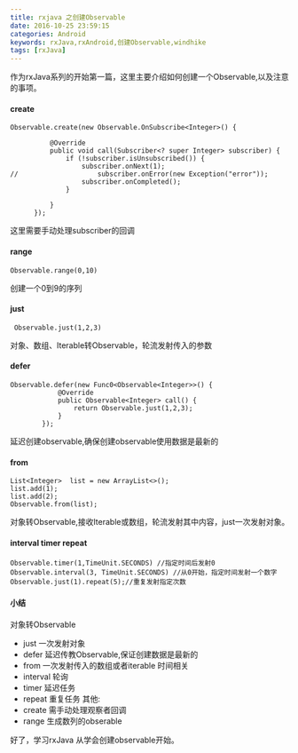 ```yaml
---
title: rxjava 之创建Observable
date: 2016-10-25 23:59:15
categories: Android
keywords: rxJava,rxAndroid,创建Observable,windhike
tags: [rxJava]
---
```

作为rxJava系列的开始第一篇，这里主要介绍如何创建一个Observable,以及注意的事项。
<!--more-->
#### create
```
Observable.create(new Observable.OnSubscribe<Integer>() {

          @Override
          public void call(Subscriber<? super Integer> subscriber) {
              if (!subscriber.isUnsubscribed()) {
                  subscriber.onNext(1);
//                    subscriber.onError(new Exception("error"));
                  subscriber.onCompleted();
              }

          }
      });
```
这里需要手动处理subscriber的回调

#### range
```
Observable.range(0,10)
```
创建一个0到9的序列
#### just
```
 Observable.just(1,2,3)
```
对象、数组、Iterable转Observable，轮流发射传入的参数
#### defer
```
Observable.defer(new Func0<Observable<Integer>>() {
            @Override
            public Observable<Integer> call() {
                return Observable.just(1,2,3);
            }
        });
```
延迟创建observable,确保创建observable使用数据是最新的
#### from
```
List<Integer>  list = new ArrayList<>();
list.add(1);
list.add(2);
Observable.from(list);
```
对象转Observable,接收Iterable或数组，轮流发射其中内容，just一次发射对象。

#### interval timer repeat
```
Observable.timer(1,TimeUnit.SECONDS) //指定时间后发射0
Observable.interval(3, TimeUnit.SECONDS) //从0开始，指定时间发射一个数字
Observable.just(1).repeat(5);//重复发射指定次数
```

#### 小结
对象转Observable  
- just 一次发射对象
- defer 延迟传教Observable,保证创建数据是最新的
- from 一次发射传入的数组或者iterable
时间相关
- interval 轮询
- timer 延迟任务
- repeat 重复任务
其他:
- create 需手动处理观察者回调
- range 生成数列的obserable

好了，学习rxJava 从学会创建observable开始。
